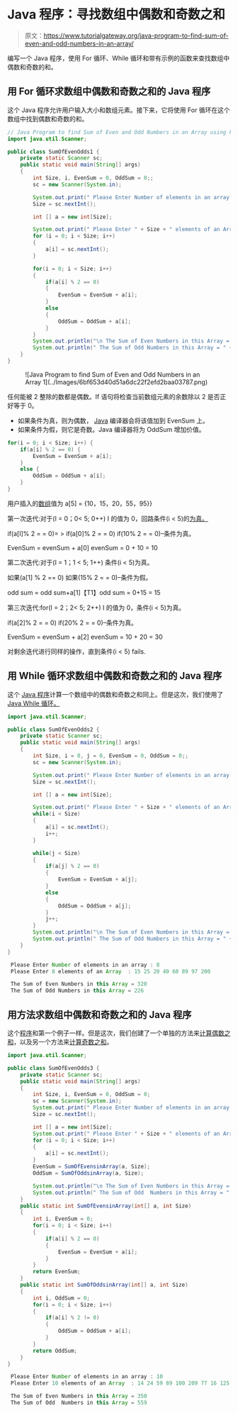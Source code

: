 # Java 程序：寻找数组中偶数和奇数之和

> 原文：<https://www.tutorialgateway.org/java-program-to-find-sum-of-even-and-odd-numbers-in-an-array/>

编写一个 Java 程序，使用 For 循环、While 循环和带有示例的函数来查找数组中偶数和奇数的和。

## 用 For 循环求数组中偶数和奇数之和的 Java 程序

这个 Java 程序允许用户输入大小和数组元素。接下来，它将使用 For 循环在这个数组中找到偶数和奇数的和。

```java
// Java Program to find Sum of Even and Odd Numbers in an Array using For Loop
import java.util.Scanner;

public class SumOfEvenOdds1 {
	private static Scanner sc;
	public static void main(String[] args) 
	{
		int Size, i, EvenSum = 0, OddSum = 0;;
		sc = new Scanner(System.in);

		System.out.print(" Please Enter Number of elements in an array : ");
		Size = sc.nextInt();	

		int [] a = new int[Size];

		System.out.print(" Please Enter " + Size + " elements of an Array  : ");
		for (i = 0; i < Size; i++)
		{
			a[i] = sc.nextInt();
		}   

		for(i = 0; i < Size; i++)
		{
			if(a[i] % 2 == 0)
			{
				EvenSum = EvenSum + a[i]; 
			}
			else
			{
				OddSum = OddSum + a[i]; 
			}
		}		
		System.out.println("\n The Sum of Even Numbers in this Array = " + EvenSum);
		System.out.println(" The Sum of Odd Numbers in this Array = " + OddSum);
	}
}
```

<figure class="wp-block-image">![Java Program to find Sum of Even and Odd Numbers in an Array 1](../Images/6bf653d40d51a6dc22f2efd2baa03787.png)</figure>

任何能被 2 整除的数都是偶数。If 语句将检查当前数组元素的余数除以 2 是否正好等于 0。

*   如果条件为真，则为偶数， [Java](https://www.tutorialgateway.org/java-tutorial/) 编译器会将该值加到 EvenSum 上。
*   如果条件为假，则它是奇数。Java 编译器将为 OddSum 增加价值。

```java
for(i = 0; i < Size; i++) {
	if(a[i] % 2 == 0) {
		EvenSum = EvenSum + a[i]; 
	}
	else {
		OddSum = OddSum + a[i]; 
	}
}
```

用户插入的[数组](https://www.tutorialgateway.org/java-array/)值为 a[5] = {10，15，20，55，95}}

第一次迭代:对于(I = 0；0< 5; 0++)
I 的值为 0，回路条件(i < 5)的[为真。](https://www.tutorialgateway.org/java-for-loop/)

if(a[I]% 2 = = 0)= > if(a[0]% 2 = = 0)
if(10% 2 = = 0)–条件为真。

EvenSum = evenSum + a[0]
evenSum = 0 + 10 = 10

第二次迭代:对于(I = 1；1 < 5; 1++)
条件(i < 5)为真。

如果(a[1] % 2 == 0)
如果(15% 2 = = 0)–条件为假。

odd sum = odd sum+a[1]【T1】odd sum = 0+15 = 15

第三次迭代:for(I = 2；2< 5; 2++)
I 的值为 0，条件(i < 5)为真。

if(a[2]% 2 = = 0)
if(20% 2 = = 0)–条件为真。

EvenSum = evenSum + a[2]
evenSum = 10 + 20 = 30

对剩余迭代进行同样的操作，直到条件(i < 5) fails.

## 用 While 循环求数组中偶数和奇数之和的 Java 程序

这个 [Java 程序](https://www.tutorialgateway.org/learn-java-programs/)计算一个数组中的偶数和奇数之和同上。但是这次，我们使用了 [Java While 循环。](https://www.tutorialgateway.org/java-while-loop/)

```java
import java.util.Scanner;

public class SumOfEvenOdds2 {
	private static Scanner sc;
	public static void main(String[] args) 
	{
		int Size, i = 0, j = 0, EvenSum = 0, OddSum = 0;;
		sc = new Scanner(System.in);

		System.out.print(" Please Enter Number of elements in an array : ");
		Size = sc.nextInt();	

		int [] a = new int[Size];

		System.out.print(" Please Enter " + Size + " elements of an Array  : ");
		while(i < Size)
		{
			a[i] = sc.nextInt();
			i++;
		}   

		while(j < Size)
		{
			if(a[j] % 2 == 0)
			{
				EvenSum = EvenSum + a[j]; 
			}
			else
			{
				OddSum = OddSum + a[j]; 
			}
			j++;
		}		
		System.out.println("\n The Sum of Even Numbers in this Array = " + EvenSum);
		System.out.println(" The Sum of Odd Numbers in this Array = " + OddSum);
	}
}
```

```java
 Please Enter Number of elements in an array : 8
 Please Enter 8 elements of an Array  : 15 25 20 40 60 89 97 200

 The Sum of Even Numbers in this Array = 320
 The Sum of Odd Numbers in this Array = 226
```

## 用方法求数组中偶数和奇数之和的 Java 程序

这个[程序](https://www.tutorialgateway.org/learn-java-programs/)和第一个例子一样。但是这次，我们创建了一个单独的方法来[计算偶数之和](https://www.tutorialgateway.org/java-program-to-calculate-sum-of-even-numbers/)，以及另一个方法来[计算奇数之和](https://www.tutorialgateway.org/java-program-to-calculate-sum-of-odd-numbers/)。

```java
import java.util.Scanner;

public class SumOfEvenOdds3 {
	private static Scanner sc;
	public static void main(String[] args) 
	{
		int Size, i, EvenSum = 0, OddSum = 0;
		sc = new Scanner(System.in);	 
		System.out.print(" Please Enter Number of elements in an array : ");
		Size = sc.nextInt();	

		int [] a = new int[Size];		
		System.out.print(" Please Enter " + Size + " elements of an Array  : ");
		for (i = 0; i < Size; i++)
		{
			a[i] = sc.nextInt();
		}   
		EvenSum = SumOfEvensinArray(a, Size);
		OddSum = SumOfOddsinArray(a, Size);

		System.out.println("\n The Sum of Even Numbers in this Array = " + EvenSum);
		System.out.println(" The Sum of Odd  Numbers in this Array = " + OddSum);
	}
	public static int SumOfEvensinArray(int[] a, int Size)
	{
		int i, EvenSum = 0;		
		for(i = 0; i < Size; i++)
		{
			if(a[i] % 2 == 0)
			{
				EvenSum = EvenSum + a[i]; 
			}
		}	
		return EvenSum;
	}
	public static int SumOfOddsinArray(int[] a, int Size)
	{
		int i, OddSum = 0;		
		for(i = 0; i < Size; i++)
		{
			if(a[i] % 2 != 0)
			{
				OddSum = OddSum + a[i]; 
			}
		}	
		return OddSum;
	}
}
```

```java
 Please Enter Number of elements in an array : 10
 Please Enter 10 elements of an Array  : 14 24 59 89 100 209 77 16 125 196

 The Sum of Even Numbers in this Array = 350
 The Sum of Odd  Numbers in this Array = 559
```